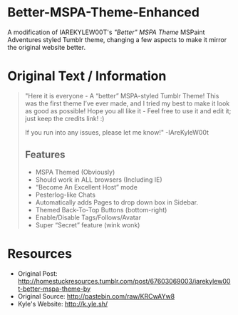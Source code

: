 # Better-MSPA-Theme-Enhanced
A modification of IAREKYLEW00T's *"Better" MSPA Theme* MSPaint Adventures styled Tumblr theme, changing a few aspects to make it mirror the original website better.

# Original Text / Information
>"Here it is everyone - A “better” MSPA-styled Tumblr Theme! This was the first theme I’ve ever made, and I tried my best to make it look as good as possible! Hope you all like it - Feel free to use it and edit it; just keep the credits link! :)
>
>If you run into any issues, please let me know!" -IAreKyleW00t
>
>## Features
>- MSPA Themed (Obviously)
>- Should work in ALL browsers (Including IE)
>- “Become An Excellent Host” mode
>- Pesterlog-like Chats
>- Automatically adds Pages to drop down box in Sidebar.
>- Themed Back-To-Top Buttons (bottom-right)
>- Enable/Disable Tags/Follows/Avatar
>- Super “Secret” feature (wink wonk)

# Resources
- Original Post: http://homestuckresources.tumblr.com/post/67603069003/iarekylew00t-better-mspa-theme-by
- Original Source: http://pastebin.com/raw/KRCwAYw8
- Kyle's Website: http://k.yle.sh/
